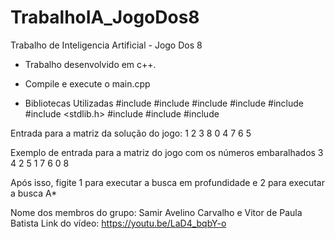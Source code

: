 # TrabalhoIA_JogoDos8
Trabalho de Inteligencia Artificial - Jogo Dos 8

- Trabalho desenvolvido em c++.

- Compile e execute o main.cpp

- Bibliotecas Utilizadas 
#include <cstdio>
#include <iostream>
#include <queue>
#include <string>
#include <stack>
#include <stdlib.h>
#include <set>
#include <chrono>
#include <cmath>

Entrada para a matriz da solução do jogo:
1 2 3
8 0 4
7 6 5

Exemplo de entrada para a matriz do jogo com os números embaralhados
3 4 2
5 1 7
6 0 8

Após isso, figite 1 para executar a busca em profundidade e 2 para executar a busca A*




Nome dos membros do grupo: Samir Avelino Carvalho e Vitor de Paula Batista
Link do vídeo:  https://youtu.be/LaD4_bqbY-o

